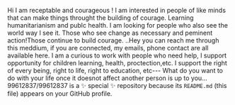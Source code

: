 Hi I am receptable and courageous !
I am interested in people of like minds that can make things throught the building of courage.
Learning humanitarianism and publc health.
I am looking for people who also see the world way I see it. Those who see change as necessary and peminent action!Those continue to build courage.
..Hey you can reach me through this meddium, if you are connected, my emails, phone contact are all available here.
I am a curious to work with people who need help, I support opportunity for children learning, health, proctection,etc.
I support the right of every being, right to life, right to education, etc---
What do you want to do with your life once it doesnot affect another person is up to you...
99612837/99612837 is a ✨ special ✨ repository because its `README.md` (this file) appears on your GitHub profile.

